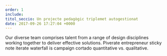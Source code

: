 ```yaml
---
order: 1
include: 
titol_seccio: Un projecte pedagògic triplemet autogestionat
date: 2017-09-26 17:27:04 +0000
---
```

Our diverse team comprises talent from a range of design disciplines working together to deliver effective solutions.
Piverate entrepreneur sticky note iterate waterfall is  campaign cortado quantitative vs. qualitative.
